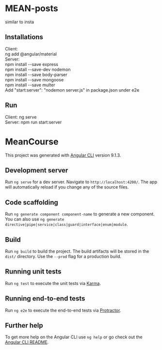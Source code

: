# MEAN-posts
similar to insta

## Installations
Client:<br>
ng add @angular/material<br>
Server:<br>
npm install --save express<br>
npm install --save-dev nodemon<br>
npm install --save body-parser<br>
npm install --save mongoose<br>
npm install --save multer<br>
Add  "start:server": "nodemon server.js" in package.json under e2e<br>

## Run
Client: ng serve<br>
Server: npm run start:server<br>


# MeanCourse

This project was generated with [Angular CLI](https://github.com/angular/angular-cli) version 9.1.3.

## Development server

Run `ng serve` for a dev server. Navigate to `http://localhost:4200/`. The app will automatically reload if you change any of the source files.

## Code scaffolding

Run `ng generate component component-name` to generate a new component. You can also use `ng generate directive|pipe|service|class|guard|interface|enum|module`.

## Build

Run `ng build` to build the project. The build artifacts will be stored in the `dist/` directory. Use the `--prod` flag for a production build.

## Running unit tests

Run `ng test` to execute the unit tests via [Karma](https://karma-runner.github.io).

## Running end-to-end tests

Run `ng e2e` to execute the end-to-end tests via [Protractor](http://www.protractortest.org/).

## Further help

To get more help on the Angular CLI use `ng help` or go check out the [Angular CLI README](https://github.com/angular/angular-cli/blob/master/README.md).
